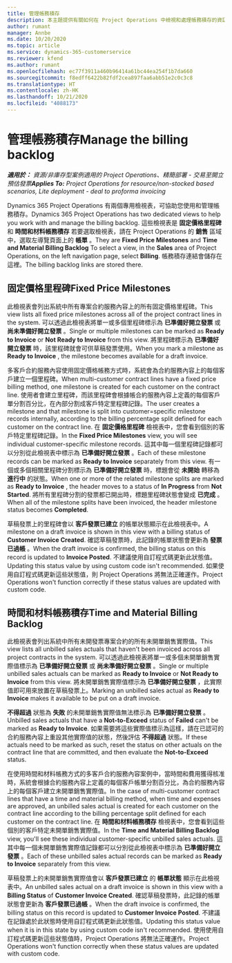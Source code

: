 ```yaml
---
title: 管理帳務積存
description: 本主題提供有關如何在 Project Operations 中檢視和處理帳務積存的資訊。
author: rumant
manager: Annbe
ms.date: 10/20/2020
ms.topic: article
ms.service: dynamics-365-customerservice
ms.reviewer: kfend
ms.author: rumant
ms.openlocfilehash: ec77f3911a460b96414a61bc44ea254f1b7da660
ms.sourcegitcommit: f8edff6422b82fdf2cea897faa6abb51e2c0c3c8
ms.translationtype: HT
ms.contentlocale: zh-HK
ms.lasthandoff: 10/21/2020
ms.locfileid: "4088173"
---
```

# <a name="manage-the-billing-backlog"></a><span data-ttu-id="7cb05-103">管理帳務積存</span><span class="sxs-lookup"><span data-stu-id="7cb05-103">Manage the billing backlog</span></span>

<span data-ttu-id="7cb05-104">_**適用於：** 資源/非庫存型案例適用的 Project Operations、精簡部署 - 交易至開立預估發票_</span><span class="sxs-lookup"><span data-stu-id="7cb05-104">_**Applies To:** Project Operations for resource/non-stocked based scenarios, Lite deployment - deal to proforma invoicing_</span></span>

<span data-ttu-id="7cb05-105">Dynamics 365 Project Operations 有兩個專用檢視表，可協助您使用和管理帳務積存。</span><span class="sxs-lookup"><span data-stu-id="7cb05-105">Dynamics 365 Project Operations has two dedicated views to help you work with and manage the billing backlog.</span></span> <span data-ttu-id="7cb05-106">這些檢視表是 **固定價格里程碑** 和 **時間和材料帳務積存** 若要選取檢視表，請在 Project Operations 的 **銷售** 區域中，選取左導覽頁面上的 **帳單** 。</span><span class="sxs-lookup"><span data-stu-id="7cb05-106">They are **Fixed Price Milestones** and **Time and Material Billing Backlog** To select a view, in the **Sales** area of Project Operations, on the left navigation page, select **Billing**.</span></span> <span data-ttu-id="7cb05-107">帳務積存連結會儲存在這裡。</span><span class="sxs-lookup"><span data-stu-id="7cb05-107">The billing backlog links are stored there.</span></span>

## <a name="fixed-price-milestones"></a><span data-ttu-id="7cb05-108">固定價格里程碑</span><span class="sxs-lookup"><span data-stu-id="7cb05-108">Fixed Price Milestones</span></span>

<span data-ttu-id="7cb05-109">此檢視表會列出系統中所有專案合約服務內容上的所有固定價格里程碑。</span><span class="sxs-lookup"><span data-stu-id="7cb05-109">This view lists all fixed price milestones across all of the project contract lines in the system.</span></span> <span data-ttu-id="7cb05-110">可以透過此檢視表將單一或多個里程碑標示為 **已準備好開立發票** 或 **尚未準備好開立發票** 。</span><span class="sxs-lookup"><span data-stu-id="7cb05-110">Single or multiple milestones can be marked as **Ready to Invoice** or **Not Ready to Invoice** from this view.</span></span> <span data-ttu-id="7cb05-111">將里程碑標示為 **已準備好開立發票** 時，該里程碑就會可供草稿發票使用。</span><span class="sxs-lookup"><span data-stu-id="7cb05-111">When you mark a milestone as **Ready to Invoice** , the milestone becomes available for a draft invoice.</span></span>

<span data-ttu-id="7cb05-112">多客戶合約服務內容使用固定價格帳務方式時，系統會為合約服務內容上的每個客戶建立一個里程碑。</span><span class="sxs-lookup"><span data-stu-id="7cb05-112">When multi-customer contract lines have a fixed price billing method, one milestone is created for each customer on the contract line.</span></span> <span data-ttu-id="7cb05-113">使用者會建立里程碑，而該里程碑會根據帳合約服務內容上定義的每個客戶單分割百分比，在內部分割成客戶特定里程碑記錄。</span><span class="sxs-lookup"><span data-stu-id="7cb05-113">The user creates a milestone and that milestone is split into customer=specific milestone records internally, according to the billing percentage split defined for each customer on the contract line.</span></span> <span data-ttu-id="7cb05-114">在 **固定價格里程碑** 檢視表中，您會看到個別的客戶特定里程碑記錄。</span><span class="sxs-lookup"><span data-stu-id="7cb05-114">In the **Fixed Price Milestones** view, you will see individual customer-specific milestone records.</span></span> <span data-ttu-id="7cb05-115">這其中每一個里程碑記錄都可以分別從此檢視表中標示為 **已準備好開立發票** 。</span><span class="sxs-lookup"><span data-stu-id="7cb05-115">Each of these milestone records can be marked as **Ready to Invoice** separately from this view.</span></span> <span data-ttu-id="7cb05-116">有一個或多個相關里程碑分割標示為 **已準備好開立發票** 時，標題會從 **未開始** 轉移為 **進行中** 的狀態。</span><span class="sxs-lookup"><span data-stu-id="7cb05-116">When one or more of the related milestone splits are marked as **Ready to Invoice** , the header moves to a status of **In Progress** from **Not Started**.</span></span> <span data-ttu-id="7cb05-117">將所有里程碑分割的發票都已開出時，標題里程碑狀態會變成 **已完成** 。</span><span class="sxs-lookup"><span data-stu-id="7cb05-117">When all of the milestone splits have been invoiced, the header milestone status becomes **Completed**.</span></span>

<span data-ttu-id="7cb05-118">草稿發票上的里程碑會以 **客戶發票已建立** 的帳單狀態顯示在此檢視表中。</span><span class="sxs-lookup"><span data-stu-id="7cb05-118">A milestone on a draft invoice is shown in this view with a billing status of **Customer Invoice Created**.</span></span> <span data-ttu-id="7cb05-119">確認草稿發票時，此記錄的帳單狀態會更新為 **發票已過帳** 。</span><span class="sxs-lookup"><span data-stu-id="7cb05-119">When the draft invoice is confirmed, the billing status on this record is updated to **Invoice Posted**.</span></span> <span data-ttu-id="7cb05-120">不建議使用自訂程式碼更新此狀態值。</span><span class="sxs-lookup"><span data-stu-id="7cb05-120">Updating this status value by using custom code isn't recommended.</span></span> <span data-ttu-id="7cb05-121">如果使用自訂程式碼更新這些狀態值，則 Project Operations 將無法正確運作。</span><span class="sxs-lookup"><span data-stu-id="7cb05-121">Project Operations won't function correctly if these status values are updated with custom code.</span></span>

## <a name="time-and-material-billing-backlog"></a><span data-ttu-id="7cb05-122">時間和材料帳務積存</span><span class="sxs-lookup"><span data-stu-id="7cb05-122">Time and Material Billing Backlog</span></span>

<span data-ttu-id="7cb05-123">此檢視表會列出系統中所有未開發票專案合約的所有未開單銷售實際值。</span><span class="sxs-lookup"><span data-stu-id="7cb05-123">This view lists all unbilled sales actuals that haven't been invoiced across all project contracts in the system.</span></span> <span data-ttu-id="7cb05-124">可以透過此檢視表將單一或多個未開單銷售實際值標示為 **已準備好開立發票** 或 **尚未準備好開立發票** 。</span><span class="sxs-lookup"><span data-stu-id="7cb05-124">Single or multiple unbilled sales actuals can be marked as **Ready to Invoice** or **Not Ready to Invoice** from this view.</span></span> <span data-ttu-id="7cb05-125">將未開單銷售實際值標示為 **已準備好開立發票** ，此實際值即可用來放置在草稿發票上。</span><span class="sxs-lookup"><span data-stu-id="7cb05-125">Marking an unbilled sales actual as **Ready to Invoice** makes it available to be put on a draft invoice.</span></span>

<span data-ttu-id="7cb05-126">**不得超過** 狀態為 **失敗** 的未開單銷售實際值無法標示為 **已準備好開立發票** 。</span><span class="sxs-lookup"><span data-stu-id="7cb05-126">Unbilled sales actuals that have a **Not-to-Exceed** status of **Failed** can't be marked as **Ready to Invoice**.</span></span> <span data-ttu-id="7cb05-127">如果需要將這些實際值標示為這樣，請在已認可的合約服務內容上重設其他實際值的狀態，然後評估 **不得超過** 狀態。</span><span class="sxs-lookup"><span data-stu-id="7cb05-127">If these actuals need to be marked as such, reset the status on other actuals on the contract line that are committed, and then evaluate the **Not-to-Exceed** status.</span></span>

<span data-ttu-id="7cb05-128">在使用時間和材料帳務方式的多客戶合約服務內容案例中，當時間和費用獲得核准時，系統會根據合約服務內容上定義的每個客戶帳單分割百分比，為合約服務內容上的每個客戶建立未開單銷售實際值。</span><span class="sxs-lookup"><span data-stu-id="7cb05-128">In the case of multi-customer contract lines that have a time and material billing method, when time and expenses are approved, an unbilled sales actual is created for each customer on the contract line according to the billing percentage split defined for each customer on the contract line.</span></span> <span data-ttu-id="7cb05-129">在 **時間和材料帳務積存** 檢視表中，您會看到這些個別的客戶特定未開單銷售實際值。</span><span class="sxs-lookup"><span data-stu-id="7cb05-129">In the **Time and Material Billing Backlog** view, you'll see these individual customer-specific unbilled sales actuals.</span></span> <span data-ttu-id="7cb05-130">這其中每一個未開單銷售實際值記錄都可以分別從此檢視表中標示為 **已準備好開立發票** 。</span><span class="sxs-lookup"><span data-stu-id="7cb05-130">Each of these unbilled sales actual records can be marked as **Ready to Invoice** separately from this view.</span></span>

<span data-ttu-id="7cb05-131">草稿發票上的未開單銷售實際值會以 **客戶發票已建立** 的 **帳單狀態** 顯示在此檢視表中。</span><span class="sxs-lookup"><span data-stu-id="7cb05-131">An unbilled sales actual on a draft invoice is shown in this view with a **Billing Status** of **Customer Invoice Created**.</span></span> <span data-ttu-id="7cb05-132">確認草稿發票時，此記錄的帳單狀態會更新為 **客戶發票已過帳** 。</span><span class="sxs-lookup"><span data-stu-id="7cb05-132">When the draft invoice is confirmed, the billing status on this record is updated to **Customer Invoice Posted**.</span></span> <span data-ttu-id="7cb05-133">不建議在記錄處於此狀態時使用自訂程式碼更新此狀態值。</span><span class="sxs-lookup"><span data-stu-id="7cb05-133">Updating this status value when it is in this state by using custom code isn't recommended.</span></span> <span data-ttu-id="7cb05-134">使用使用自訂程式碼更新這些狀態值時，Project Operations 將無法正確運作。</span><span class="sxs-lookup"><span data-stu-id="7cb05-134">Project Operations won't function correctly when these status values are updated with custom code.</span></span>
